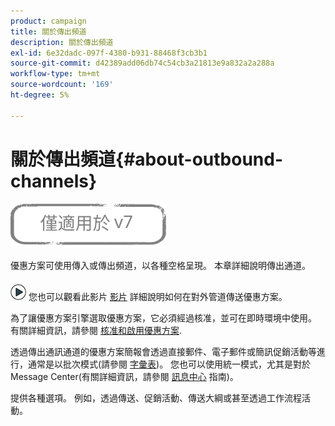 ```yaml
---
product: campaign
title: 關於傳出頻道
description: 關於傳出頻道
exl-id: 6e32dadc-097f-4380-b931-88468f3cb3b1
source-git-commit: d42389add06db74c54cb3a21813e9a832a2a288a
workflow-type: tm+mt
source-wordcount: '169'
ht-degree: 5%

---
```


# 關於傳出頻道{#about-outbound-channels}

![](../../assets/v7-only.svg)

優惠方案可使用傳入或傳出頻道，以各種空格呈現。 本章詳細說明傳出通道。

![](assets/do-not-localize/how-to-video.png) 您也可以觀看此影片 [影片](https://helpx.adobe.com/campaign/classic/how-to/deliver-an-offer-on-outbound-channel-in-acv6.html?playlist=/ccx/v1/collection/product/campaign/classic/segment/digital-marketers/explevel/intermediate/applaunch/get-started/collection.ccx.js&amp;ref=helpx.adobe.com) 詳細說明如何在對外管道傳送優惠方案。

為了讓優惠方案引擎選取優惠方案，它必須經過核准，並可在即時環境中使用。 有關詳細資訊，請參閱 [核准和啟用優惠方案](../../interaction/using/approving-and-activating-an-offer.md).

透過傳出通訊通道的優惠方案簡報會透過直接郵件、電子郵件或簡訊促銷活動等進行，通常是以批次模式(請參閱 [字彙表](../../interaction/using/i-glossary.md))。 您也可以使用統一模式，尤其是對於Message Center(有關詳細資訊，請參閱 [訊息中心](../../message-center/using/about-transactional-messaging.md) 指南)。

提供各種選項。 例如，透過傳送、促銷活動、傳送大綱或甚至透過工作流程活動。
